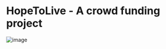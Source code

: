 # HopeToLive - A crowd funding project

![image](https://user-images.githubusercontent.com/93353652/164039752-d49b5223-26a1-46df-9a3d-a49a9f9efd42.png)


